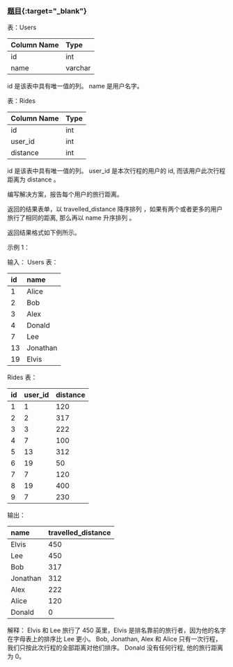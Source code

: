 ### [题目](https://leetcode.cn/problems/top-travellers/){:target="_blank"}

表：Users

| Column Name | Type    |
|:------------|:--------|
| id          | int     |
| name        | varchar |

id 是该表中具有唯一值的列。
name 是用户名字。


表：Rides

| Column Name | Type |
|:------------|:-----|
| id          | int  |
| user_id     | int  |
| distance    | int  |

id 是该表中具有唯一值的列。
user_id 是本次行程的用户的 id, 而该用户此次行程距离为 distance 。


编写解决方案，报告每个用户的旅行距离。

返回的结果表单，以 travelled_distance 降序排列 ，如果有两个或者更多的用户旅行了相同的距离, 那么再以 name 升序排列 。

返回结果格式如下例所示。



示例 1：

输入：
Users 表：

| id  | name     |
|:----|:---------|
| 1   | Alice    |
| 2   | Bob      |
| 3   | Alex     |
| 4   | Donald   |
| 7   | Lee      |
| 13  | Jonathan |
| 19  | Elvis    |

Rides 表：

| id  | user_id | distance |
|:----|:--------|:---------|
| 1   | 1       | 120      |
| 2   | 2       | 317      |
| 3   | 3       | 222      |
| 4   | 7       | 100      |
| 5   | 13      | 312      |
| 6   | 19      | 50       |
| 7   | 7       | 120      |
| 8   | 19      | 400      |
| 9   | 7       | 230      |

输出：

| name     | travelled_distance |
|:---------|:-------------------|
| Elvis    | 450                |
| Lee      | 450                |
| Bob      | 317                |
| Jonathan | 312                |
| Alex     | 222                |
| Alice    | 120                |
| Donald   | 0                  |

解释：
Elvis 和 Lee 旅行了 450 英里，Elvis 是排名靠前的旅行者，因为他的名字在字母表上的排序比 Lee 更小。
Bob, Jonathan, Alex 和 Alice 只有一次行程，我们只按此次行程的全部距离对他们排序。
Donald 没有任何行程, 他的旅行距离为 0。
